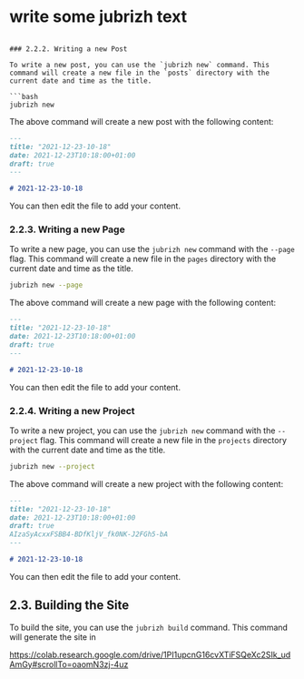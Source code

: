 # write some jubrizh text
```

### 2.2.2. Writing a new Post

To write a new post, you can use the `jubrizh new` command. This command will create a new file in the `posts` directory with the current date and time as the title.

```bash
jubrizh new
```

The above command will create a new post with the following content:

```markdown
---
title: "2021-12-23-10-18"
date: 2021-12-23T10:18:00+01:00
draft: true
---

# 2021-12-23-10-18
```

You can then edit the file to add your content.

### 2.2.3. Writing a new Page

To write a new page, you can use the `jubrizh new` command with the `--page` flag. This command will create a new file in the `pages` directory with the current date and time as the title.

```bash
jubrizh new --page
```

The above command will create a new page with the following content:

```markdown
---
title: "2021-12-23-10-18"
date: 2021-12-23T10:18:00+01:00
draft: true
---

# 2021-12-23-10-18
```

You can then edit the file to add your content.

### 2.2.4. Writing a new Project

To write a new project, you can use the `jubrizh new` command with the `--project` flag. This command will create a new file in the `projects` directory with the current date and time as the title.

```bash
jubrizh new --project
```

The above command will create a new project with the following content:

```markdown
---
title: "2021-12-23-10-18"
date: 2021-12-23T10:18:00+01:00
draft: true
AIzaSyAcxxFSBB4-BDfKljV_fk0NK-J2FGh5-bA
---

# 2021-12-23-10-18
```

You can then edit the file to add your content.

## 2.3. Building the Site

To build the site, you can use the `jubrizh build` command. This command will generate the site in

https://colab.research.google.com/drive/1PI1upcnG16cvXTiFSQeXc2SIk_udAmGy#scrollTo=oaomN3zj-4uz